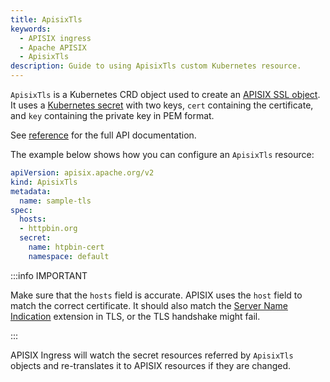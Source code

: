 ```yaml
---
title: ApisixTls
keywords:
  - APISIX ingress
  - Apache APISIX
  - ApisixTls
description: Guide to using ApisixTls custom Kubernetes resource.
---
```

<!--
#
# Licensed to the Apache Software Foundation (ASF) under one or more
# contributor license agreements.  See the NOTICE file distributed with
# this work for additional information regarding copyright ownership.
# The ASF licenses this file to You under the Apache License, Version 2.0
# (the "License"); you may not use this file except in compliance with
# the License.  You may obtain a copy of the License at
#
#     http://www.apache.org/licenses/LICENSE-2.0
#
# Unless required by applicable law or agreed to in writing, software
# distributed under the License is distributed on an "AS IS" BASIS,
# WITHOUT WARRANTIES OR CONDITIONS OF ANY KIND, either express or implied.
# See the License for the specific language governing permissions and
# limitations under the License.
#
-->

`ApisixTls` is a Kubernetes CRD object used to create an [APISIX SSL object](http://apisix.apache.org/docs/apisix/admin-api#ssl). It uses a [Kubernetes secret](https://kubernetes.io/docs/concepts/configuration/secret/) with two keys, `cert` containing the certificate, and `key` containing the private key in PEM format.

See [reference](https://apisix.apache.org/docs/ingress-controller/references/apisix_tls_v2) for the full API documentation.

The example below shows how you can configure an `ApisixTls` resource:

```yaml
apiVersion: apisix.apache.org/v2
kind: ApisixTls
metadata:
  name: sample-tls
spec:
  hosts:
  - httpbin.org
  secret:
    name: htpbin-cert
    namespace: default
```

:::info IMPORTANT

Make sure that the `hosts` field is accurate. APISIX uses the `host` field to match the correct certificate. It should also match the [Server Name Indication](https://www.globalsign.com/en/blog/what-is-server-name-indication#:~:text=Server%20Name%20Indication%20(SNI)%20allows,in%20the%20CLIENT%20HELLO%20message) extension in TLS, or the TLS handshake might fail.

:::

APISIX Ingress will watch the secret resources referred by `ApisixTls` objects and re-translates it to APISIX resources if they are changed.
